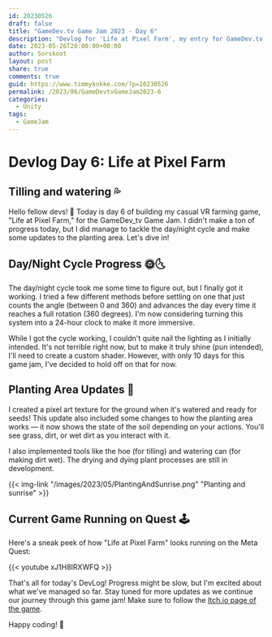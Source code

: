 ```yaml
---
id: 20230526
draft: false
title: "GameDev.tv Game Jam 2023 - Day 6"
description: "Devlog for 'Life at Pixel Farm', my entry for GameDev.tv Game Jam"
date: 2023-05-26T20:00:00+00:00
author: Sorskoot
layout: post
share: true
comments: true
guid: https://www.timmykokke.com/?p=20230526
permalink: /2023/06/GameDevtvGameJam2023-6
categories:
  - Unity  
tags:
  - GameJam
---
```

# Devlog Day 6: Life at Pixel Farm 
## Tilling and watering 💦

Hello fellow devs! 🌱 Today is day 6 of building my casual VR farming game, "Life at Pixel Farm," for the GameDev_tv Game Jam. I didn't make a ton of progress today, but I did manage to tackle the day/night cycle and make some updates to the planting area. Let's dive in!

## Day/Night Cycle Progress 🌞🌜

The day/night cycle took me some time to figure out, but I finally got it working. I tried a few different methods before settling on one that just counts the angle (between 0 and 360) and advances the day every time it reaches a full rotation (360 degrees). I'm now considering turning this system into a 24-hour clock to make it more immersive.

While I got the cycle working, I couldn't quite nail the lighting as I initially intended. It's not terrible right now, but to make it truly shine (pun intended), I'll need to create a custom shader. However, with only 10 days for this game jam, I've decided to hold off on that for now.

## Planting Area Updates 🌱

I created a pixel art texture for the ground when it's watered and ready for seeds! This update also included some changes to how the planting area works — it now shows the state of the soil depending on your actions. You'll see grass, dirt, or wet dirt as you interact with it.

I also implemented tools like the hoe (for tilling) and watering can (for making dirt wet). The drying and dying plant processes are still in development.

{{< img-link "/images/2023/05/PlantingAndSunrise.png" "Planting and sunrise" >}}

## Current Game Running on Quest 🕹️

Here's a sneak peek of how "Life at Pixel Farm" looks running on the Meta Quest:

{{< youtube xJ1H8IRXWFQ >}}

That's all for today's DevLog! Progress might be slow, but I'm excited about what we've managed so far. Stay tuned for more updates as we continue our journey through this game jam! Make sure to follow the [Itch.io page of the game](https://sorskoot.itch.io/life-at-pixel-farm).

Happy coding! 🚀